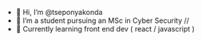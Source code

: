 - 👋 Hi, I’m @tseponyakonda
- 👀 I’m a student pursuing an MSc in Cyber Security //
- 🌱 Currently learning front end dev ( react / javascript )




